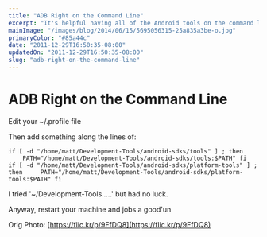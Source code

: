 ```yaml
---
title: "ADB Right on the Command Line"
excerpt: "It's helpful having all of the Android tools on the command line so that when ever you need them, you aren't hunting around for them in the IDE or trying to remember where you stashed them on your system."
mainImage: "/images/blog/2014/06/15/5695056315-25a835a3be-o.jpg"
primaryColor: "#85a44c"
date: "2011-12-29T16:50:35-08:00"
updatedOn: "2011-12-29T16:50:35-08:00"
slug: "adb-right-on-the-command-line"
---
```


# ADB Right on the Command Line 

Edit your ~/.profile file 

Then add something along the lines of: 

`if [ -d "/home/matt/Development-Tools/android-sdks/tools" ] ; then     PATH="/home/matt/Development-Tools/android-sdks/tools:$PATH" fi   if [ -d "/home/matt/Development-Tools/android-sdks/platform-tools" ] ; then     PATH="/home/matt/Development-Tools/android-sdks/platform-tools:$PATH" fi` 

I tried '~/Development-Tools.....' but had no luck. 

Anyway, restart your machine and jobs a good'un

Orig Photo: [https://flic.kr/p/9FfDQ8](https://flic.kr/p/9FfDQ8)